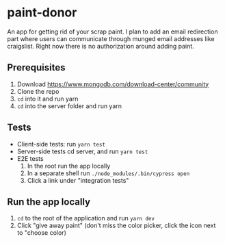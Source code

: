 # paint-donor

An app for getting rid of your scrap paint.  I plan to add an email redirection part where users can communicate through munged email addresses like craigslist.  Right now there is no authorization around adding paint.


## Prerequisites
1. Download https://www.mongodb.com/download-center/community 
2. Clone the repo
3. `cd` into it and run yarn
4. `cd` into the server folder and run yarn



## Tests
- Client-side tests: run `yarn test`
- Server-side tests cd server, and run `yarn test`
- E2E tests
    1. In the root run the app locally
    2. In a separate shell run `./node_modules/.bin/cypress open`
    3. Click a link under "integration tests"

## Run the app locally
1. `cd` to the root of the application and run `yarn dev`
2. Click "give away paint"  (don't miss the color picker, click the icon next to "choose color)
